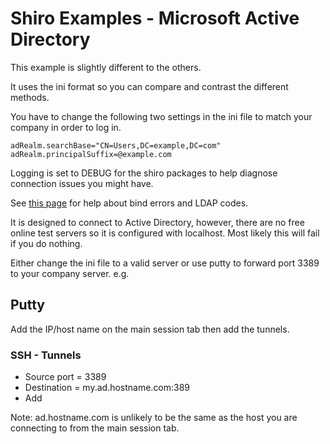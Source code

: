 # Shiro Examples - Microsoft Active Directory

This example is slightly different to the others.

It uses the ini format so you can compare and contrast the different methods.

You have to change the following two settings in the ini file to match your company in order to log in.

    adRealm.searchBase="CN=Users,DC=example,DC=com"
    adRealm.principalSuffix=@example.com
    
Logging is set to DEBUG for the shiro packages to help diagnose connection issues you might have.

See [this page][1] for help about bind errors and LDAP codes.

It is designed to connect to Active Directory, however, there are no free online test servers so it is configured with localhost.
Most likely this will fail if you do nothing.

Either change the ini file to a valid server or use putty to forward port 3389 to your company server. e.g.

## Putty

Add the IP/host name on the main session tab then add the tunnels.

### SSH - Tunnels

* Source port = 3389
* Destination = my.ad.hostname.com:389
* Add

Note: ad.hostname.com is unlikely to be the same as the host you are connecting to from the main session tab.

  [1]: https://www-01.ibm.com/support/docview.wss?uid=swg21290631
